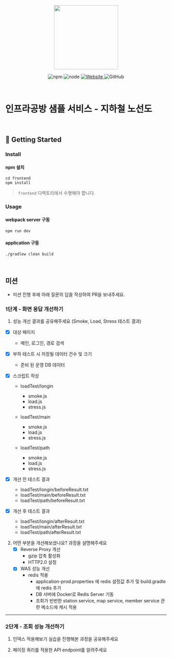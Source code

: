 <p align="center">
    <img width="200px;" src="https://raw.githubusercontent.com/woowacourse/atdd-subway-admin-frontend/master/images/main_logo.png"/>
</p>
<p align="center">
  <img alt="npm" src="https://img.shields.io/badge/npm-%3E%3D%205.5.0-blue">
  <img alt="node" src="https://img.shields.io/badge/node-%3E%3D%209.3.0-blue">
  <a href="https://edu.nextstep.camp/c/R89PYi5H" alt="nextstep atdd">
    <img alt="Website" src="https://img.shields.io/website?url=https%3A%2F%2Fedu.nextstep.camp%2Fc%2FR89PYi5H">
  </a>
  <img alt="GitHub" src="https://img.shields.io/github/license/next-step/atdd-subway-service">
</p>

<br>

# 인프라공방 샘플 서비스 - 지하철 노선도

<br>

## 🚀 Getting Started

### Install
#### npm 설치
```
cd frontend
npm install
```
> `frontend` 디렉토리에서 수행해야 합니다.

### Usage
#### webpack server 구동
```
npm run dev
```
#### application 구동
```
./gradlew clean build
```
<br>

## 미션

* 미션 진행 후에 아래 질문의 답을 작성하여 PR을 보내주세요.

### 1단계 - 화면 응답 개선하기
1. 성능 개선 결과를 공유해주세요 (Smoke, Load, Stress 테스트 결과)
- [x] 대상 페이지
    * 메인, 로그인, 경로 검색
- [x] 부하 테스트 시 저장될 데이터 건수 및 크기  
    * 준비 된 운영 DB 데이터  
- [x] 스크립트 작성
    * loadTest/longin 
        * smoke.js
        * load.js
        * stress.js
        
    * loadTest/main
        * smoke.js
        * load.js
        * stress.js

    * loadTest/path
        * smoke.js
        * load.js
        * stress.js

- [x] 개선 전 테스트 결과
    * loadTest/longin/beforeResult.txt
    * loadTest/main/beforeResult.txt
    * loadTest/path/beforeResult.txt

- [x] 개선 후 테스트 결과
    * loadTest/longin/afterResult.txt
    * loadTest/main/afterResult.txt
    * loadTest/path/afterResult.txt
    
2. 어떤 부분을 개선해보셨나요? 과정을 설명해주세요
    - [x] Reverse Proxy 개선
        * gzip 압축 활성화
        * HTTP2.0 설정
    - [x] WAS 성능 개선
        * redis 적용
            * application-prod.properties 에 redis 설정값 추가 및 build.gradle 에 redis 추가
            * DB 서버에 Docker로 Redis Server 기동
            * 조회가 빈번한 station service, map service, member service 관련 메소드에 캐시 적용
---

### 2단계 - 조회 성능 개선하기
1. 인덱스 적용해보기 실습을 진행해본 과정을 공유해주세요

2. 페이징 쿼리를 적용한 API endpoint를 알려주세요

